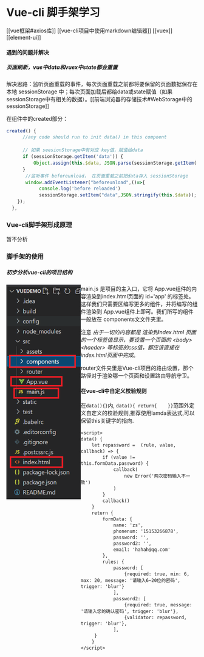 # Vue-cli 脚手架学习

[[vue框架#axios库]]
[[vue-cli项目中使用markdown编辑器]]
[[vuex]]
[[element-ui]]
#### 遇到的问题并解决

##### 页面刷新，vue中data和vuex中state都会重置

解决思路：监听页面重载的事件，每次页面重载之前都将要保留的页面数据保存在本地 sessionStorage 中；每次页面加载后都给data或state赋值（如果sessionStorage中有相关的数据）。[[前端浏览器的存储技术#WebStorage中的 sessionStorage]]

在组件中的created部分：

```js
created() {
      //any code should run to init data() in this compoent
    
      // 如果 seesionStorage中有对应 key值，赋值给data
      if (sessionStorage.getItem('data')) {
          Object.assign(this.$data, JSON.parse(sessionStorage.getItem('data')))
      }
       //监听事件 beforeunload， 在页面重载之前把data存入 sessionStorage
       window.addEventListener("beforeunload",()=>{
            console.log('before reloaded')
    	    sessionStorage.setItem("data",JSON.stringify(this.$data));
    });
  },
```



### Vue-cli脚手架形成原理

暂不分析 



### 脚手架的使用

##### 初步分析vue-cli的项目结构

<img src="vue-cli.assets/image-20210807231346486.png" alt="image-20210807231346486" style="zoom:80%; float: left;" /> main.js 是项目的主入口，它将 App.vue组件的内容渲染到index.html页面的 id='app' 的标签处。这样我们只需要区编写更多的组件，并将编写的组件渲染到 App.vue组件上即可。我们所写的组件一般放在 components文文件夹里。



注意 *由于一切的内容都是 渲染到index.html 页面的一个标签值显示，要设置一个页面的 \<body> \<haeder\> 等标签的css值，都应该直接在index.html页面中完成*。



router文件夹里是Vue-cli项目的路由设置，那个路径对于渲染哪一个页面和设置路由导航守卫。





















#### 在vue-cli中自定义校验规则

在`data(){}`内,  `data(){ return{    }}`范围外定义自定义的校验规则,推荐使用lamda表达式,可以保留this关键字的指向.

```vue
<script>
data() {
    let repassword =  (rule, value, callback) => {
        if (value != this.formData.password) {
            callback(
                new Error('两次密码输入不一致')
            )
        }
        callback()
    }
    return {
        formData: {
            name: 'zs',
            phonenum: '15153266878',
            password: '',
            password2: '',
            email: 'hahah@qq.com'
        },
        rules: {
            password: [
                {required: true, min: 6, max: 20, message: '请输入6~20位的密码', trigger: 'blur'}
            ],
            password2: [
                {required: true, message: '请输入您的确认密码', trigger: 'blur'},
                {validator: repassword, trigger: 'blur'},
            ],
     }
    }
</script>
```











































































